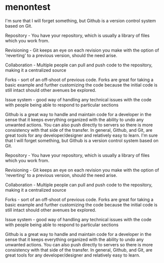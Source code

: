 # menontest
I'm sure that I will forget something, but Github is a version control system based on Git. 

Repository - You have your repository, which is usually a library of files which you work from. 

Revisioning - Git keeps an eye on each revision you make with the option of 'reverting' to a previous version, should the need arise. 

Collaboration - Multiple people can pull and push code to the repository, making it a centralized source

Forks - sort of an off-shoot of previous code. Forks are great for taking a basic example and further customizing the code because the initial code is still intact should other avenues be explored.

Issue system - good way of handling any technical issues with the code with people being able to respond to particular sections

Github is a great way to handle and maintain code for a developer in the sense that it keeps everything organized with the ability to undo any unwanted actions. You can also push directly to servers so there is more consistency with that side of the transfer. In general, Github, and Git, are great tools for any developer/designer and relatively easy to learn.
I'm sure that I will forget something, but Github is a version control system based on Git. 

Repository - You have your repository, which is usually a library of files which you work from. 

Revisioning - Git keeps an eye on each revision you make with the option of 'reverting' to a previous version, should the need arise. 

Collaboration - Multiple people can pull and push code to the repository, making it a centralized source

Forks - sort of an off-shoot of previous code. Forks are great for taking a basic example and further customizing the code because the initial code is still intact should other avenues be explored.

Issue system - good way of handling any technical issues with the code with people being able to respond to particular sections

Github is a great way to handle and maintain code for a developer in the sense that it keeps everything organized with the ability to undo any unwanted actions. You can also push directly to servers so there is more consistency with that side of the transfer. In general, Github, and Git, are great tools for any developer/designer and relatively easy to learn.
